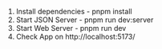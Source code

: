 1. Install dependencies - pnpm install
2. Start JSON Server - pnpm run dev:server
3. Start Web Server - pnpm run dev
4. Check App on http://localhost:5173/
